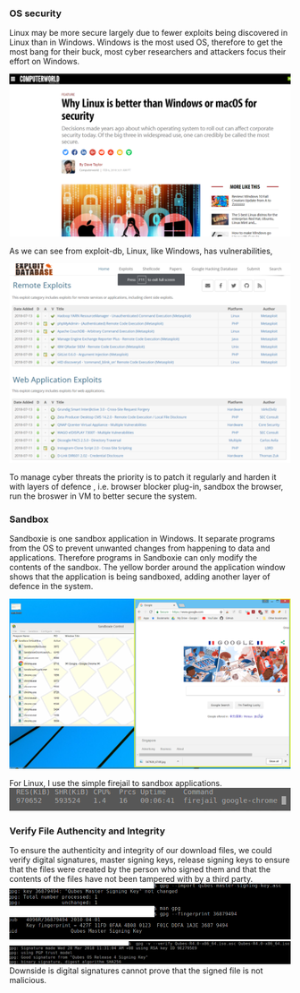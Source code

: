 ### OS security
Linux may be more secure largely due to fewer exploits being discovered in Linux than in Windows. 
Windows is the most used OS, therefore to get the most bang for their buck, most cyber researchers and attackers
focus their effort on Windows.

![why linux is more secure](/images/os-secure.png)


As we can see from exploit-db, Linux, like Windows, has vulnerabilities, 

![exploit db](/images/exploit-db1.png)

To manage cyber threats the priority is to patch it regularly and harden it with layers of defence 
, i.e. browser blocker plug-in, sandbox the browser, run the broswer in VM to better secure the system.

### Sandbox
Sandboxie is one sandbox application in Windows. It separate programs from the OS to prevent unwanted changes from happening to data and applications. Therefore programs in Sandboxie can only modify the contents of the sandbox.
The yellow border around the application window shows that the application is being sandboxed, adding another layer of defence in the system. 

![sandbox 1](/images/sandbox1.png)

For Linux, I use the simple firejail to sandbox applications.
![firejail](/images/firejail2.png)

### Verify File Authencity and Integrity
To ensure the authenticity and integrity of our download files, we could verify digital signatures, master signing keys, release signing keys to ensure that the files were created by the person who signed them and that the contents of the files have not been tampered with by a third party.  
![gpg 1](/images/gpg-1.png)
![gpg 2](/images/gpg-2.png)
Downside is digital signatures cannot prove that the signed file is not malicious. 
